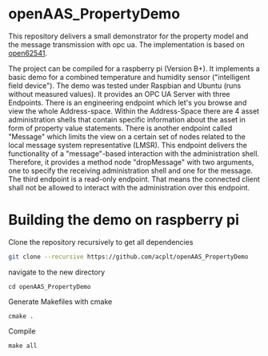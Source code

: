 # openAAS_PropertyDemo
This repository delivers a small demonstrator for the property model and the message transmission with opc ua. The implementation is based on [open62541](http://open62541.org/).

The project can be compiled for a raspberry pi (Version B+). It implements a basic demo for a combined temperature and humidity sensor ("intelligent field device"). The demo was tested under Raspbian and Ubuntu (runs without measured values). It provides an OPC UA Server with three Endpoints. There is an engineering endpoint which let's you browse and view the whole Address-space. Within the Address-Space there are 4 asset administration shells that contain specific information about the asset in form of property value statements.
There is another endpoint called "Message" which limits the view on a certain set of nodes related to the local message system representative (LMSR). This endpoint delivers the functionality of a "message"-based interaction with the administration shell. Therefore, it provides a method node "dropMessage" with two arguments, one to specify the receiving administration shell and one for the message. 
The third endpoint is a read-only endpoint. That means the connected client shall not be allowed to interact with the administration over this endpoint.

# Building the demo on raspberry pi

Clone the repository recursively to get all dependencies

```bash
git clone --recursive https://github.com/acplt/openAAS_PropertyDemo 
```
navigate to the new directory
```
cd openAAS_PropertyDemo
```
Generate Makefiles with cmake

```
cmake .
```

Compile
```
make all
```
